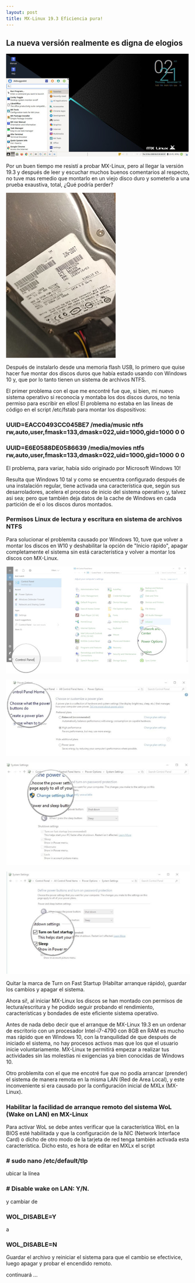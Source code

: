```yaml
---
layout: post
title: MX-Linux 19.3 Eficiencia pura!
---
```


## La nueva versión realmente es digna de elogios

![alt text](https://github.com/MrGmaw/MrGmaw.github.io/blob/master/images/MX-Linux-19.3-Desktop-1024x576.jpg?raw=true "MX-Linux 19.3")

Por un buen tiempo me resistí a probar MX-Linux, pero al llegar la versión 19.3 y después de leer y escuchar muchos buenos comentarios al respecto, no tuve mas remedio que montarlo en un viejo disco duro y someterlo a una prueba exaustiva, total, ¿Qué podría perder?

![alt text](https://github.com/MrGmaw/MrGmaw.github.io/blob/master/images/DiscoDuro160gb.jpeg?raw=true "Un viejo disco duro")

Después de instalarlo desde una memoria flash USB, lo primero que quise hacer fue montar dos discos duros que había estado usando con Windows 10 y, que por lo tanto tienen un sistema de archivos NTFS.

El primer problema con el que me encontré fue que, si bien, mi nuevo sistema operativo si reconocía y montaba los dos discos duros, no tenía permiso para escribir en ellos! El problema no estaba en las lineas de código en el script /etc/fstab para montar los dispositivos:

### UUID=EACC0493CC045BE7 /media/music ntfs rw,auto,user,fmask=133,dmask=022,uid=1000,gid=1000 0 0
### UUID=E6E0588DE0586639 /media/movies ntfs rw,auto,user,fmask=133,dmask=022,uid=1000,gid=1000 0 0

El problema, para variar, había sido originado por Microsoft Windows 10! 

Resulta que Windows 10 tal y como se encuentra configurado después de una instalación regular, tiene activada una característica que, según sus desarroladores, acelera el proceso de inicio del sistema operativo y, talvez asi sea; pero que también deja datos de la cache de Windows en cada partición de el o los discos duros montados.

### Permisos Linux de lectura y escritura en sistema de archivos NTFS

Para solucionar el problemita causado por Windows 10, tuve que volver a montar los discos en W10 y deshabilitar la opción de "Inicio rápido", apagar completamente el sistema sin está característica y volver a montar los discos con MX-Linux.

![alt text](https://github.com/MrGmaw/MrGmaw.github.io/blob/master/images/fast-startup-disable-02.jpeg?raw=true "Fast startup")

![alt text](https://github.com/MrGmaw/MrGmaw.github.io/blob/master/images/fast-startup-disable-03.jpg?raw=true "Fast startup")

![alt text](https://github.com/MrGmaw/MrGmaw.github.io/blob/master/images/fast-startup-disable-04.jpg?raw=true "Fast startup")

![alt text](https://github.com/MrGmaw/MrGmaw.github.io/blob/master/images/fast_start_5.png?raw=true "Fast startup")

Quitar la marca de Turn on Fast Startup (Habiltar arranque rápido), guardar los cambios y apagar el sistema.

Ahora si!, al iniciar MX-Linux los discos se han montado con permisos de lectura/escritura y he podido seguir probando el rendimiento, características y bondades de este eficiente sistema operativo.

Antes de nada debo decir que el arranque de MX-Linux 19.3 en un ordenar de escritorio con un procesador Intel-i7-4790 con 8GB en RAM es mucho mas rápido que en Windows 10, con la tranquilidad de que después de iniciado el sistema, no hay procesos activos mas que los que el usuario inicie voluntariamente. MX-Linux te permitirá empezar a realizar tus actividades sin las molestias ni exigencias ya bien conocidas de Windows 10.

Otro problemita con el que me encotré fue que no podía arrancar (prender) el sistema de manera remota en la misma LAN (Red de Area Local), y este inconveniente si era causado por la configuración inicial de MXLx (MX-Linux).

### Habilitar la facilidad de arranque remoto del sistema WoL (Wake on LAN) en MX-Linux

Para activar WoL se debe antes verificar que la característica WoL en la BIOS esté habilitada y que la configuración de la NIC (Network Interface Card) o dicho de otro modo de la tarjeta de red tenga también activada esta característica. Dicho esto, es hora de editar en MXLx el script

### # sudo nano /etc/default/tlp
ubicar la línea
### # Disable wake on LAN: Y/N.
y cambiar de
###  WOL_DISABLE=Y
a
### WOL_DISABLE=N

Guardar el archivo y reiniciar el sistema para que el cambio se efectivice, luego apagar y probar el encendido remoto.


continuará ...




